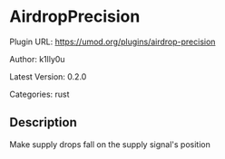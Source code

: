# AirdropPrecision

Plugin URL: https://umod.org/plugins/airdrop-precision

Author: k1lly0u

Latest Version: 0.2.0

Categories: rust

## Description

Make supply drops fall on the supply signal's position
